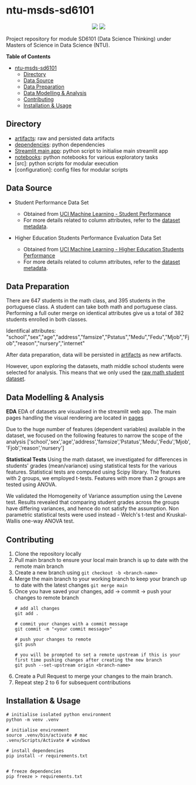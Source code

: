 # ntu-msds-sd6101

<p align="center">
    <a href="https://www.python.org/downloads/release/python-3107/" alt="Contributors">
      <img src="https://img.shields.io/badge/python-3.10.7-blue"/></a>
    <a href="https://layonsan-hdb-resale.streamlit.app/" alt="Streamlit App">
      <img src="https://static.streamlit.io/badges/streamlit_badge_black_white.svg"/></a>
</p>

Project repository for module SD6101 (Data Science Thinking) under Masters of Science in Data Science (NTU).

**Table of Contents**
- [ntu-msds-sd6101](#ntu-msds-sd6101)
  - [Directory](#directory)
  - [Data Source](#data-source)
  - [Data Preparation](#data-preparation)
  - [Data Modelling \& Analysis](#data-modelling--analysis)
  - [Contributing](#contributing)
  - [Installation \& Usage](#installation--usage)

## Directory
- [artifacts](artifacts): raw and persisted data artifacts
- [dependencies](requirements.txt): python dependencies
- [Streamlit main app](main.py): python script to initialise main streamlit app
- [notebooks](notebooks): python notebooks for various exploratory tasks
- [src]: python scripts for modular execution
- [configuration]: config files for modular scripts

## Data Source
-  Student Performance Data Set
   -  Obtained from [UCI Machine Learning - Student Performance](https://archive.ics.uci.edu/ml/datasets/student+performance)
   -  For more details related to column attributes, refer to the [dataset metadata](artifacts/student.txt).
 
- Higher Education Students Performance Evaluation Data Set
  - Obtained from [UCI Machine Learning - Higher Education Students Performance ](https://archive.ics.uci.edu/ml/datasets/Higher+Education+Students+Performance+Evaluation+Dataset)
  - For more details related to column attributes, refer to the [dataset metadata](artifacts/higher-education-student.txt).

## Data Preparation

There are 647 students in the math class, and 395 students in the portuguese class. A student can take both math and portuguese class. Performing a full outer merge on identical attributes give us a total of 382 students enrolled in both classes. 

Identifical attributes: "school","sex","age","address","famsize","Pstatus","Medu","Fedu","Mjob","Fjob","reason","nursery","internet"

After data preparation, data will be persisted in [artifacts](artifacts) as new artifacts.

However, upon exploring the datasets, math middle school students were selected for analysis. This means that we only used the [raw math student dataset](/Users/leonsun/Documents/GitHub/ntu/ntu-msds-sd6101/artifacts/raw/middle-student-mat.csv).

## Data Modelling & Analysis

**EDA**
EDA of datasets are visualised in the streamlit web app. The main pages handling the visual rendering are located in [pages](pages)

Due to the huge number of features (dependent variables) available in the dataset, we focused on the following features to narrow the scope of the analysis ['school','sex','age','address','famsize','Pstatus','Medu','Fedu','Mjob', 'Fjob','reason','nursery']

**Statistical Tests**
Using the math dataset, we investigated for differences in students' grades (mean/variance) using statistical tests for the various features. Statistical tests are computed using Scipy library. The features with 2 groups, we employed t-tests. Features with more than 2 groups are tested using ANOVA. 

We validated the Homogeneity of Variance assumption using the Levene test. Results revealed that comparing student grades across the groups have differing variances, and hence do not satisfy the assumption. Non parametric statistical tests were used instead - Welch's t-test and Kruskal-Wallis one-way ANOVA test.

## Contributing

1. Clone the repository locally
1. Pull main branch to ensure your local main branch is up to date with the remote main branch
1. Create a new branch using `git checkout -b <branch-name>`
1. Merge the main branch to your working branch to keep your branch up to date with the latest changes `git merge main`
1. Once you have saved your changes, add -> commit -> push your changes to remote branch 
    ```
    # add all changes
    git add . 

    # commit your changes with a commit message
    git commit -m "<your commit message>"

    # push your changes to remote
    git push

    # you will be prompted to set a remote upstream if this is your first time pushing changes after creating the new branch
    git push --set-upstream origin <branch-name>
    ```
1. Create a Pull Request to merge your changes to the main branch. 
1. Repeat step 2 to 6 for subsequent contributions


## Installation & Usage

```
# initialise isolated python environment
python -m venv .venv

# initialise environment
source .venv/bin/activate # mac
.venv/Scripts/Activate # windows

# install dependencies
pip install -r requirements.txt


# freeze dependencies
pip freeze > requirements.txt
```

